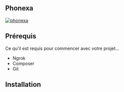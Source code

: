 ## Phonexa
[![phonexa](https://forthebadge.com/images/badges/check-it-out.svg)](https://sure-tough-snail.ngrok-free.app/)

## Prérequis
Ce qu'il est requis pour commencer avec votre projet...
- Ngrok
- Composer
- Git

## Installation

